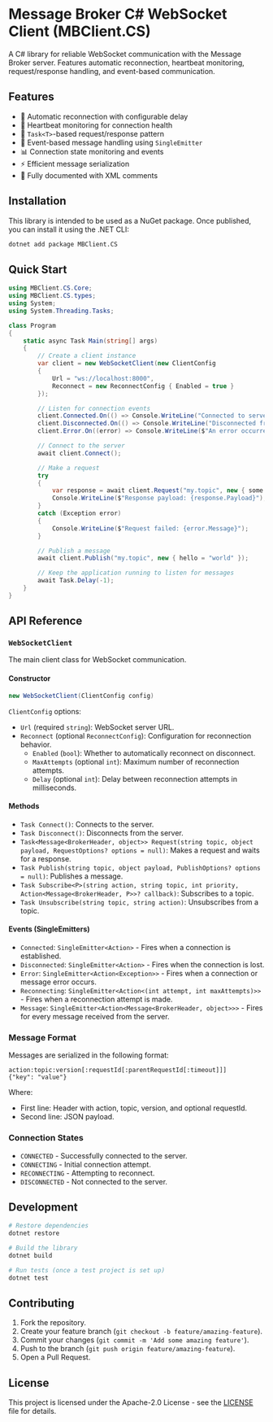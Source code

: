 # Message Broker C# WebSocket Client (MBClient.CS)

A C# library for reliable WebSocket communication with the Message Broker server. Features automatic reconnection, heartbeat monitoring, request/response handling, and event-based communication.

## Features

- 🔄 Automatic reconnection with configurable delay
- 💓 Heartbeat monitoring for connection health
- 🤝 `Task<T>`-based request/response pattern
- 📡 Event-based message handling using `SingleEmitter`
- 📊 Connection state monitoring and events
- ⚡ Efficient message serialization
- 📝 Fully documented with XML comments

## Installation

This library is intended to be used as a NuGet package. Once published, you can install it using the .NET CLI:

```bash
dotnet add package MBClient.CS
```

## Quick Start

```csharp
using MBClient.CS.Core;
using MBClient.CS.types;
using System;
using System.Threading.Tasks;

class Program
{
    static async Task Main(string[] args)
    {
        // Create a client instance
        var client = new WebSocketClient(new ClientConfig
        {
            Url = "ws://localhost:8000",
            Reconnect = new ReconnectConfig { Enabled = true }
        });

        // Listen for connection events
        client.Connected.On(() => Console.WriteLine("Connected to server!"));
        client.Disconnected.On(() => Console.WriteLine("Disconnected from server."));
        client.Error.On((error) => Console.WriteLine($"An error occurred: {error.Message}"));

        // Connect to the server
        await client.Connect();

        // Make a request
        try
        {
            var response = await client.Request("my.topic", new { some = "data" });
            Console.WriteLine($"Response payload: {response.Payload}");
        }
        catch (Exception error)
        {
            Console.WriteLine($"Request failed: {error.Message}");
        }

        // Publish a message
        await client.Publish("my.topic", new { hello = "world" });

        // Keep the application running to listen for messages
        await Task.Delay(-1);
    }
}
```

## API Reference

### `WebSocketClient`

The main client class for WebSocket communication.

#### Constructor

```csharp
new WebSocketClient(ClientConfig config)
```

`ClientConfig` options:
- `Url` (required `string`): WebSocket server URL.
- `Reconnect` (optional `ReconnectConfig`): Configuration for reconnection behavior.
    - `Enabled` (`bool`): Whether to automatically reconnect on disconnect.
    - `MaxAttempts` (optional `int`): Maximum number of reconnection attempts.
    - `Delay` (optional `int`): Delay between reconnection attempts in milliseconds.

#### Methods

- `Task Connect()`: Connects to the server.
- `Task Disconnect()`: Disconnects from the server.
- `Task<Message<BrokerHeader, object>> Request(string topic, object payload, RequestOptions? options = null)`: Makes a request and waits for a response.
- `Task Publish(string topic, object payload, PublishOptions? options = null)`: Publishes a message.
- `Task Subscribe<P>(string action, string topic, int priority, Action<Message<BrokerHeader, P>>? callback)`: Subscribes to a topic.
- `Task Unsubscribe(string topic, string action)`: Unsubscribes from a topic.

#### Events (SingleEmitters)

- `Connected`: `SingleEmitter<Action>` - Fires when a connection is established.
- `Disconnected`: `SingleEmitter<Action>` - Fires when the connection is lost.
- `Error`: `SingleEmitter<Action<Exception>>` - Fires when a connection or message error occurs.
- `Reconnecting`: `SingleEmitter<Action<(int attempt, int maxAttempts)>>` - Fires when a reconnection attempt is made.
- `Message`: `SingleEmitter<Action<Message<BrokerHeader, object>>>` - Fires for every message received from the server.

### Message Format

Messages are serialized in the following format:
```
action:topic:version[:requestId[:parentRequestId[:timeout]]]
{"key": "value"}
```

Where:
- First line: Header with action, topic, version, and optional requestId.
- Second line: JSON payload.

### Connection States

- `CONNECTED` - Successfully connected to the server.
- `CONNECTING` - Initial connection attempt.
- `RECONNECTING` - Attempting to reconnect.
- `DISCONNECTED` - Not connected to the server.

## Development

```bash
# Restore dependencies
dotnet restore

# Build the library
dotnet build

# Run tests (once a test project is set up)
dotnet test
```

## Contributing

1. Fork the repository.
2. Create your feature branch (`git checkout -b feature/amazing-feature`).
3. Commit your changes (`git commit -m 'Add some amazing feature'`).
4. Push to the branch (`git push origin feature/amazing-feature`).
5. Open a Pull Request.

## License

This project is licensed under the Apache-2.0 License - see the [LICENSE](LICENSE) file for details.